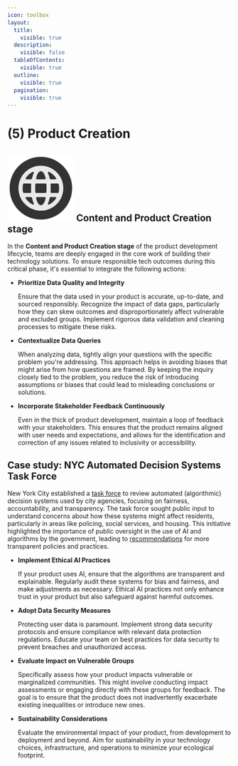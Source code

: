 ```yaml
---
icon: toolbox
layout:
  title:
    visible: true
  description:
    visible: false
  tableOfContents:
    visible: true
  outline:
    visible: true
  pagination:
    visible: true
---
```


# (5) Product Creation

## <img src="../.gitbook/assets/icon-w-inclusive.png" alt="https://www.notion.so/icons/forward_lightgray.svg" data-size="line"> Content and Product Creation stage

In the **Content and Product Creation stage** of the product development lifecycle, teams are deeply engaged in the core work of building their technology solutions. To ensure responsible tech outcomes during this critical phase, it's essential to integrate the following actions:

*   **Prioritize Data Quality and Integrity**

    Ensure that the data used in your product is accurate, up-to-date, and sourced responsibly. Recognize the impact of data gaps, particularly how they can skew outcomes and disproportionately affect vulnerable and excluded groups. Implement rigorous data validation and cleaning processes to mitigate these risks.
*   **Contextualize Data Queries**

    When analyzing data, tightly align your questions with the specific problem you're addressing. This approach helps in avoiding biases that might arise from how questions are framed. By keeping the inquiry closely tied to the problem, you reduce the risk of introducing assumptions or biases that could lead to misleading conclusions or solutions.
*   **Incorporate Stakeholder Feedback Continuously**

    Even in the thick of product development, maintain a loop of feedback with your stakeholders. This ensures that the product remains aligned with user needs and expectations, and allows for the identification and correction of any issues related to inclusivity or accessibility.

## **Case study: NYC Automated Decision Systems Task Force**

New York City established a [task force](https://www.nyc.gov/site/adstaskforce/index.page) to review automated (algorithmic) decision systems used by city agencies, focusing on fairness, accountability, and transparency. The task force sought public input to understand concerns about how these systems might affect residents, particularly in areas like policing, social services, and housing. This initiative highlighted the importance of public oversight in the use of AI and algorithms by the government, leading to [recommendations](https://www.nyc.gov/assets/adstaskforce/downloads/pdf/ADS-Report-11192019.pdf) for more transparent policies and practices.

*   **Implement Ethical AI Practices**

    If your product uses AI, ensure that the algorithms are transparent and explainable. Regularly audit these systems for bias and fairness, and make adjustments as necessary. Ethical AI practices not only enhance trust in your product but also safeguard against harmful outcomes.
*   **Adopt Data Security Measures**

    Protecting user data is paramount. Implement strong data security protocols and ensure compliance with relevant data protection regulations. Educate your team on best practices for data security to prevent breaches and unauthorized access.
*   **Evaluate Impact on Vulnerable Groups**

    Specifically assess how your product impacts vulnerable or marginalized communities. This might involve conducting impact assessments or engaging directly with these groups for feedback. The goal is to ensure that the product does not inadvertently exacerbate existing inequalities or introduce new ones.
*   **Sustainability Considerations**

    Evaluate the environmental impact of your product, from development to deployment and beyond. Aim for sustainability in your technology choices, infrastructure, and operations to minimize your ecological footprint.
